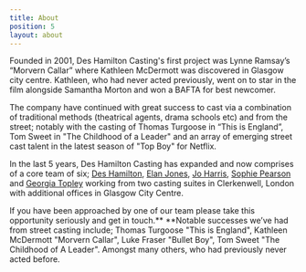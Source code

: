 ```yaml
---
title: About
position: 5
layout: about
---
```


Founded in 2001, Des Hamilton Casting's first project was Lynne Ramsay’s “Morvern Callar” where Kathleen McDermott was discovered in Glasgow city centre. Kathleen, who had never acted previously, went on to star in the film alongside Samantha Morton and won a BAFTA for best newcomer. 

The company have continued with great success to cast via a combination of traditional methods (theatrical agents, drama schools etc) and from the street; notably with the casting of Thomas Turgoose in “This is England”, Tom Sweet in "The Childhood of a Leader" and an array of emerging street cast talent in the latest season of "Top Boy" for Netflix. 

In the last 5 years, Des Hamilton Casting has expanded and now comprises of a core team of six; [Des Hamilton](http://www.imdb.com/name/nm1060389/), [Elan Jones](http://www.imdb.com/name/nm5637903/ ), [Jo Harris](http://www.imdb.com/name/nm7248690/ ), [Sophie Pearson](http://www.imdb.com/name/nm8055072/ ) and [Georgia Topley](http://www.imdb.com/name/nm8873192/ ) working from two casting suites in Clerkenwell, London with additional offices in Glasgow City Centre.

If you have been approached by one of our team please take this opportunity seriously and get in touch.** **Notable successes we’ve had from street casting include; Thomas Turgoose "This is England", Kathleen McDermott "Morvern Callar", Luke Fraser "Bullet Boy", Tom Sweet "The Childhood of A Leader". Amongst many others, who had previously never acted before.